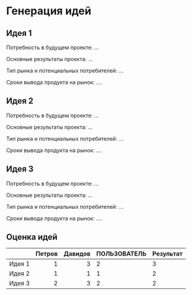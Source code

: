 # Генерация идей
## Идея 1
Потребность в будущем проекте: ...

Основные результаты проекта: ...

Тип рынка и потенциальных потребителей: ...

Сроки вывода продукта на рынок: ....
## Идея 2
Потребность в будущем проекте: ...

Основные результаты проекта: ...

Тип рынка и потенциальных потребителей: ...

Сроки вывода продукта на рынок: ....
## Идея 3
Потребность в будущем проекте: ...

Основные результаты проекта: ...

Тип рынка и потенциальных потребителей: ...

Сроки вывода продукта на рынок: ....
## Оценка идей

|        | Петров | Давидов | ПОЛЬЗОВАТЕЛЬ | Результат |
| ------ | ------:| -------:| ------------ | --------- |
| Идея 1 | 1      | 3       | 2            | 3         |
| Идея 2 | 1      | 1       | 1            | 2         |
| Идея 3 | 2      | 3       | 2            | 2         |

